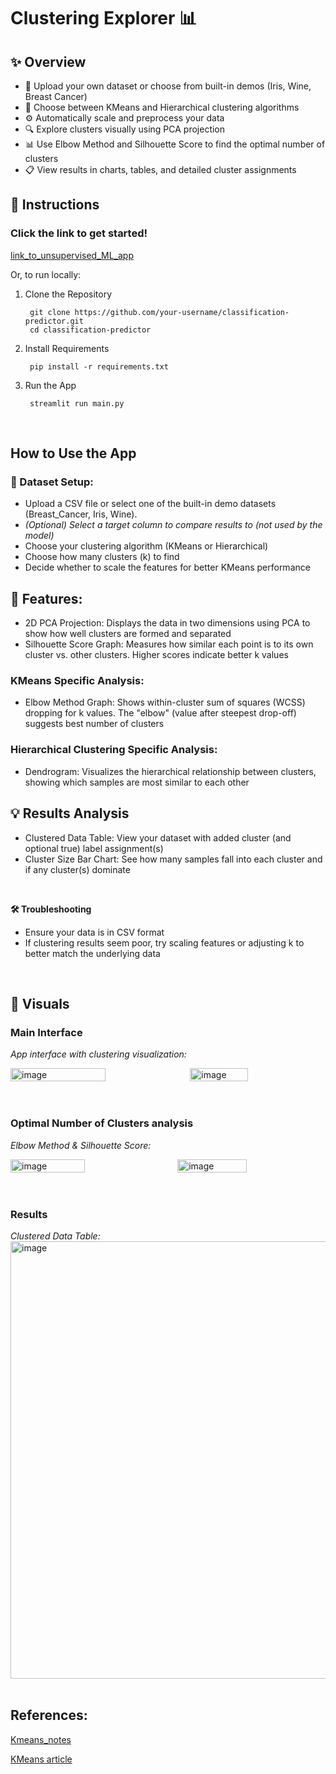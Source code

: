 # Clustering Explorer 📊

## ✨ Overview
- 📁 Upload your own dataset or choose from built-in demos (Iris, Wine, Breast Cancer)
- 🧮 Choose between KMeans and Hierarchical clustering algorithms
- ⚙️ Automatically scale and preprocess your data
- 🔍 Explore clusters visually using PCA projection
- 📊 Use Elbow Method and Silhouette Score to find the optimal number of clusters
- 📋 View results in charts, tables, and detailed cluster assignments

## 🚀 Instructions
### Click the link to get started!
[link_to_unsupervised_ML_app](https://steadman-data-science-portfolio-pny9n2pvh9knl6q3kupnip.streamlit.app/)

Or, to run locally: 
1. Clone the Repository

        git clone https://github.com/your-username/classification-predictor.git
        cd classification-predictor 
3. Install Requirements

        pip install -r requirements.txt
4. Run the App

        streamlit run main.py
<br>

## How to Use the App

### 📁 Dataset Setup:
- Upload a CSV file or select one of the built-in demo datasets (Breast_Cancer, Iris, Wine).
- *(Optional) Select a target column to compare results to (not used by the model)*
- Choose your clustering algorithm (KMeans or Hierarchical)
- Choose how many clusters (k) to find
- Decide whether to scale the features for better KMeans performance

## 💭 Features:
- 2D PCA Projection: Displays the data in two dimensions using PCA to show how well clusters are formed and separated
- Silhouette Score Graph: Measures how similar each point is to its own cluster vs. other clusters. Higher scores indicate better k values

### KMeans Specific Analysis:
- Elbow Method Graph: Shows within-cluster sum of squares (WCSS) dropping for k values. The "elbow" (value after steepest drop-off) suggests best number of clusters

### Hierarchical Clustering Specific Analysis:
- Dendrogram: Visualizes the hierarchical relationship between clusters, showing which samples are most similar to each other


## 💡 Results Analysis
- Clustered Data Table: View your dataset with added cluster (and optional true) label assignment(s)
- Cluster Size Bar Chart: See how many samples fall into each cluster and if any cluster(s) dominate
<br> 

**🛠 Troubleshooting**
- Ensure your data is in CSV format
- If clustering results seem poor, try scaling features or adjusting k to better match the underlying data

<br> 

## 📸 Visuals

### Main Interface

*App interface with clustering visualization:*
<br>
<div style="display: flex; justify-content: space-between;">
  <img src="https://github.com/user-attachments/assets/d2b59fd0-463c-4718-9507-2e0fe3fd2415" alt="image" width="55%">
  <img src="https://github.com/user-attachments/assets/31e1fa72-d600-46d6-a7b3-ec206fe85ba4" alt="image" width="43%">
</div>
<br><br>

### Optimal Number of Clusters analysis

*Elbow Method & Silhouette Score:*
<br>
<div style="display: flex; justify-content: space-between;">
  <img src="https://github.com/user-attachments/assets/cff9c5d9-1ebc-41ef-8d76-e8c530bc8bb8" alt="image" width="48.5%">
  <img src="https://github.com/user-attachments/assets/c9e6c104-20af-42c6-9239-3e1da6f3a9e5" alt="image" width="47%">
</div>
<br><br>


### Results

*Clustered Data Table:*
<br>
<img src="https://github.com/user-attachments/assets/0e1f0fcb-32c8-4ad2-b4b5-fdcd01ad75cc" alt="image" width="700" />
<br><br>

## References:
[Kmeans_notes](https://github.com/wsteadman/Steadman-Data-Science-Portfolio/blob/main/Notes/Week%2013/IDS_13_1_(4_15)_FINAL.ipynb)

[KMeans article](https://www.geeksforgeeks.org/k-means-clustering-introduction/)
